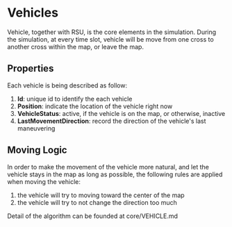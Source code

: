 # Vehicles

Vehicle, together with RSU,  is the core elements in the simulation. During the simulation, at every time slot, vehicle will be move from one cross to another cross within the map, or leave the map.

## Properties

Each vehicle is being described as follow:

1. **Id**: unique id to identify the each vehicle
2. **Position**: indicate the location of the vehicle right now
3. **VehicleStatus**: active, if the vehicle is on the map, or otherwise, inactive
4. **LastMovementDirection**: record the direction of the vehicle's last maneuvering

## Moving Logic

In order to make the movement of the vehicle more natural, and let the vehicle stays in the map as long as possible, the following rules are applied when moving the vehicle:

1. the vehicle will try to moving toward the center of the map
2. the vehicle will try to not change the direction too much

Detail of the algorithm can be founded at core/VEHICLE.md
